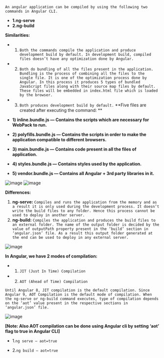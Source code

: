 `An angular application can be compiled by using the following two commands in Angular CLI.`
- **1.ng-serve**
- **2.ng-build**

**Similarities:**

- 1. `Both the commands compile the application and produce development build by default. In development build, compiled files doesn’t have any optimization done by Angular.`
- 2. `Both do bundling of all the files present in the application. Bundling is the process of combining all the files to the single file. It is one of the optimization process done by Angular. In this process it produces 5 types of bundled JavaScript files along with their source map files by default. These files will be embedded in index.html file which is loaded by the browser.`
- 3. `Both produces development build by default.`
**Five files are created after executing the command: **

- **1) inline.bundle.js — Contains the scripts which are necessary for WebPack to run.**
- **2) polyfills.bundle.js — Contains the scripts in order to make the application compatible to different browsers.**
- **3) main.bundle.js — Contains code present in all the files of application.**
- **4) styles.bundle.js — Contains styles used by the application.**
- **5) vendor.bundle.js — Contains all Angular + 3rd party libraries in it.**

![image](https://user-images.githubusercontent.com/53125546/183726994-3419c597-d4e5-430c-bc61-0799a93917a2.png)
![image](https://user-images.githubusercontent.com/53125546/183727064-c62a8d95-64cc-4260-8f90-cd8ea0b6ab82.png)

**Differences:**

1. **ng-serve:** `Compiles and runs the application from the memory and as a result it is only used during the development process. It doesn’t write the build files to any folder. Hence this process cannot be used to deploy in another server.`
2. **ng-build:** `Compiles the application and produces the build files to an external folder. The name of the output folder is decided by the value of outputPath property present in the ‘build’ section in ‘angular.json’ file. As a result this output folder generated at the end can be used to deploy in any external server.`

![image](https://user-images.githubusercontent.com/53125546/183727538-db6e7b9b-83d8-48d1-9e57-a27b90bc255a.png)

**In Angular, we have 2 modes of compilation:**

-  1. `JIT (Just In Time) Compilation`
-  2. `AOT (Ahead of Time) Compilation`

`Until Angular 8, JIT compilation is the default compilation. Since Angular 9, AOT Compilation is the default mode of compilation. When the ng-serve or ng-build command executes, type of compilation depends on the ‘aot’ value present in the respective sections in ‘angular.json’ file.`

![image](https://user-images.githubusercontent.com/53125546/183727894-393464ce-32ab-435a-9a6d-b5ab7bf6443a.png)

**[Note: Also AOT compilation can be done using Angular cli by setting ‘aot’ flag to true in Angular CLI]**

- 1.`ng serve — aot=true`

- 2.`ng build — aot=true`

